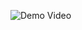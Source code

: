 ![Demo Video]([https://github.com/anuaroralov/Lab1/raw/main/lab.webm](https://github.com/anuaroralov/Lab2/blob/main/Screen_recording_20250413_004312.webm))
